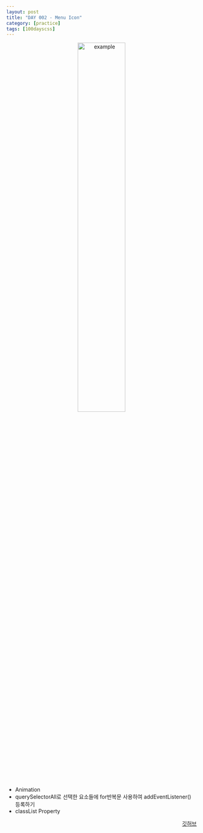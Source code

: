 ```yaml
---
layout: post
title: "DAY 002 - Menu Icon"
category: [practice]
tags: [100dayscss]
---
```


<p align="center">
  <img src = "https://user-images.githubusercontent.com/94063261/186187987-1428f028-3d0b-487a-9d28-5743dd2546be.gif" alt = "example" width="50%" height="50%"></p>

- Animation
- querySelectorAll로 선택한 요소들에 for반복문 사용하여 addEventListener() 등록하기
- classList Property

<p align="right">
  <a href="https://github.com/mnmn092631/100daysCSS/tree/main/DAY%20002%20-%20Menu%20Icon" title="깃허브">깃허브</a>
</p>
